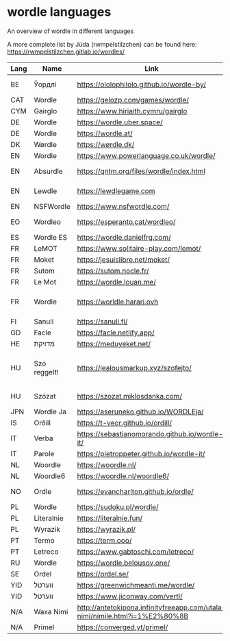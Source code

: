 # wordle languages

An overview of wordle in different languages

A more complete list by Júda (rwmpelstilzchen) can be found here: https://rwmpelstilzchen.gitlab.io/wordles/

| Lang | Name       | Link                                           | Notes                         |
|------|------------|------------------------------------------------|-------------------------------|
| BE   | Ўордлі     | https://ololophilolo.github.io/wordle-by/      | Academic orthography          |   
| CAT  | Wordle     | https://gelozp.com/games/wordle/               |                               |
| CYM  | Gairglo    | https://www.hiriaith.cymru/gairglo             |                               |
| DE   | Wordle     | https://wordle.uber.space/                     |                               |
| DE   | Wordle     | https://wordle.at/                             | Austrian                      |
| DK   | Wørdle     | https://wørdle.dk/                             |                               |
| EN   | Wordle     | https://www.powerlanguage.co.uk/wordle/        | Uses US spellings             |
| EN   | Absurdle   | https://qntm.org/files/wordle/index.html       | Adversarial variant           |
| EN   | Lewdle     | https://lewdlegame.com                         | Lewd words variant            |
| EN   | NSFWordle  | https://www.nsfwordle.com/                     | NSFW variant                  |
| EO   | Wordleo    | https://esperanto.cat/wordleo/                 | Esperanto (conlang) variant   |
| ES   | Wordle ES  | https://wordle.danielfrg.com/                  |                               |
| FR   | LeMOT      | https://www.solitaire-play.com/lemot/          |                               |
| FR   | Moket      | https://jesuislibre.net/moket/                 | 7 Letters                     |
| FR   | Sutom      | https://sutom.nocle.fr/                        | 8 Letters                     |
| FR   | Le Mot     | https://wordle.louan.me/                       |                               |
| FR   | Wordle     | https://worldle.harari.ovh                     | 7 Letters, geographical names |
| FI   | Sanuli     | https://sanuli.fi/                             |                               |
| GD   | Facle      | https://facle.netlify.app/                     | Scottish Gaelic               |
| HE   | מדויקת    | https://meduyeket.net/                         |                               |
| HU   | Szó reggelt! | https://jealousmarkup.xyz/szofejto/          | digraphs and trigraph as individual characters |
| HU   | Szózat     | https://szozat.miklosdanka.com/                | digraphs/trigraphs dedicated buttons |
| JPN  | Wordle Ja  | https://aseruneko.github.io/WORDLEja/          |                               |
| IS   | Orðill     | https://t-veor.github.io/ordill/               |                               |
| IT   | Verba      | https://sebastianomorando.github.io/wordle-it/ |                               |
| IT   | Parole     | https://pietroppeter.github.io/wordle-it/      |                               |
| NL   | Woordle    | https://woordle.nl/                            |                               |
| NL   | Woordle6   | https://woordle.nl/woordle6/                   | 6 Letters                     |
| NO   | Ordle      | https://evancharlton.github.io/ordle/          | Bokmål and Nynorsk variants   |
| PL   | Wordle     | https://sudoku.pl/wordle/                      |                               |
| PL   | Literalnie | https://literalnie.fun/                        |                               |
| PL   | Wyrazik    | https://wyrazik.pl/                            |                               |
| PT   | Termo      | https://term.ooo/                              |                               |
| PT   | Letreco    | https://www.gabtoschi.com/letreco/             |                               |
| RU   | Wordle     | https://wordle.belousov.one/                   |                               |
| SE   | Ordel      | https://ordel.se/                              |                               |
| YID  | ווערטל    | https://greenwichmeanti.me/wordle/             |                               | 
| YID  | װערטל     | https://www.jiconway.com/vertl/                |                               |
| N/A  | Waxa Nimi  | http://antetokipona.infinityfreeapp.com/utala-nimi/nimile.html?i=1%E2%80%8B | Toki Pona Conlang |
| N/A  | Primel     | https://converged.yt/primel/                   | Prime numbers                 |
